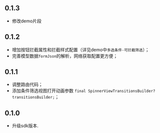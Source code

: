 
## 0.1.3
- 修改demo片段

## 0.1.2
- 增加按钮拦截属性和拦截样式配置（详见demo中`多选条件-可拦截筛选`）；
- 完善模型数据`formJson`的解析，网络获取配置更方便；

## 0.1.1

- 调整路由代码；
- 添加条件筛选视图打开动画参数 `final SpinnerViewTransitionsBuilder? transitionsBuilder;`；

## 0.1.0

* 升级sdk版本.
